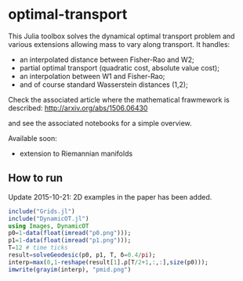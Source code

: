 # optimal-transport
This Julia toolbox solves the dynamical optimal transport problem and various extensions allowing mass to vary along transport. It handles:
- an interpolated distance between Fisher-Rao and W2;
- partial optimal transport (quadratic cost, absolute value cost);
- an interpolation between W1 and Fisher-Rao;
- and of course standard Wasserstein distances (1,2);

Check the associated article where the mathematical frawmework is described:
http://arxiv.org/abs/1506.06430

and see the associated notebooks for a simple overview.

Available soon:
- extension to Riemannian manifolds

## How to run
Update 2015-10-21: 2D examples in the paper has been added. 
```julia
include("Grids.jl")
include("DynamicOT.jl")
using Images, DynamicOT
p0=1-data(float(imread("p0.png")));
p1=1-data(float(imread("p1.png")));
T=12 # time ticks
result=solveGeodesic(p0, p1, T, δ=0.4/pi);
interp=max(0,1-reshape(result[1].ρ[T/2+1,:,:],size(p0)));
imwrite(grayim(interp), "pmid.png")
```
